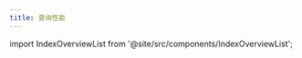 ```yaml
---
title: 查询性能
---
```

import IndexOverviewList from '@site/src/components/IndexOverviewList';

<IndexOverviewList />